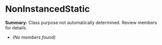 # NonInstancedStatic

**Summary:** Class purpose not automatically determined. Review members for details.
- *(No members found)*
